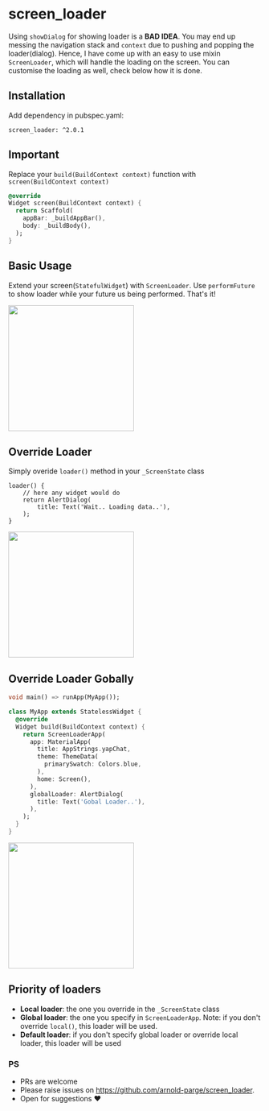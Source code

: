 # screen_loader

Using `showDialog` for showing loader is a **BAD IDEA**. You may end up messing the navigation stack and `context` due to pushing and popping the loader(dialog). Hence, I have come up with an easy to use mixin `ScreenLoader`, which will handle the loading on the screen. You can customise the loading as well, check below how it is done.

## Installation

Add dependency in pubspec.yaml:
```
screen_loader: ^2.0.1
```

## Important
Replace your `build(BuildContext context)` function with `screen(BuildContext context)`

```dart
@override
Widget screen(BuildContext context) {
  return Scaffold(
    appBar: _buildAppBar(),
    body: _buildBody(),
  );
}
```

## Basic Usage

Extend your screen(`StatefulWidget`) with `ScreenLoader`. Use `performFuture` to show loader while your future us being performed. That's it!

<img src="https://raw.githubusercontent.com/arnold-parge/screen_loader/master/example/basic.gif" width="250" />

## Override Loader

Simply overide `loader()` method in your `_ScreenState` class

```
loader() {
    // here any widget would do
    return AlertDialog(
        title: Text('Wait.. Loading data..'),
    );
}
```

<img src="https://raw.githubusercontent.com/arnold-parge/screen_loader/master/example/local.gif" width="250" />

## Override Loader Gobally

```dart
void main() => runApp(MyApp());

class MyApp extends StatelessWidget {
  @override
  Widget build(BuildContext context) {
    return ScreenLoaderApp(
      app: MaterialApp(
        title: AppStrings.yapChat,
        theme: ThemeData(
          primarySwatch: Colors.blue,
        ),
        home: Screen(),
      ),
      globalLoader: AlertDialog(
        title: Text('Gobal Loader..'),
      ),
    );
  }
}

```

<img src="https://raw.githubusercontent.com/arnold-parge/screen_loader/master/example/global.gif" width="250" />

## Priority of loaders

- **Local loader**: the one you override in the `_ScreenState` class
- **Global loader**: the one you specify in `ScreenLoaderApp`. Note: if you don't override `local()`, this loader will be used.
- **Default loader**: if you don't specify global loader or override local loader, this loader will be used

### PS 
- PRs are welcome
- Please raise issues on https://github.com/arnold-parge/screen_loader.
- Open for suggestions ❤️